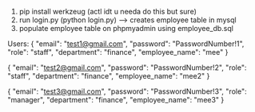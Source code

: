 1. pip install werkzeug (actl idt u needa do this but sure)
2. run login.py (python login.py) --> creates employee table in mysql
3. populate employee table on phpmyadmin using employee_db.sql

Users:
{
    "email": "test1@gmail.com",
    "password": "PasswordNumber!1",
    "role": "staff",
    "department": "finance",
    "employee_name": "mee" 
}

{
    "email": "test2@gmail.com",
    "password": "PasswordNumber!2",
    "role": "staff",
    "department": "finance",
    "employee_name": "mee2" 
}

{
    "email": "test3@gmail.com",
    "password": "PasswordNumber!3",
    "role": "manager",
    "department": "finance",
    "employee_name": "mee3" 
}